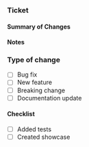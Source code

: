 ### Ticket

<!-- Add the ticket URL for PR if it exists -->

<!-- https://<orgname>.atlassian.net/browse/ -->

#### Summary of Changes

<!-- Add changes with bullted items -->

#### Notes

### Type of change

- [ ] Bug fix
- [ ] New feature
- [ ] Breaking change
- [ ] Documentation update

#### Checklist

- [ ] Added tests
- [ ] Created showcase
